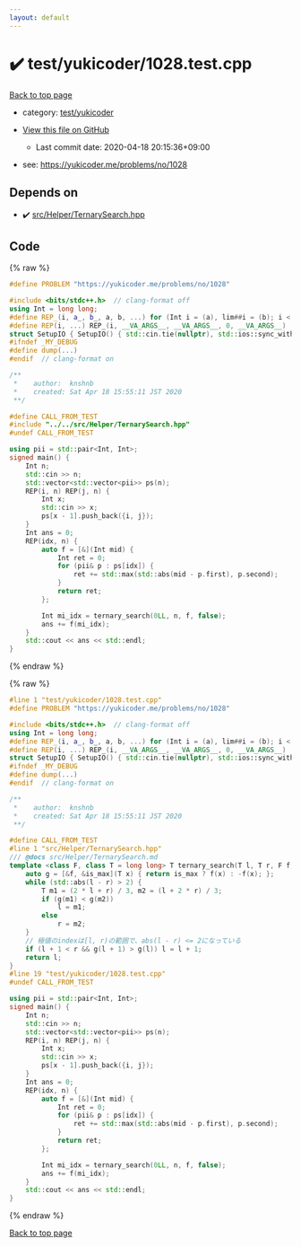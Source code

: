 ```yaml
---
layout: default
---
```


<!-- mathjax config similar to math.stackexchange -->
<script type="text/javascript" async
  src="https://cdnjs.cloudflare.com/ajax/libs/mathjax/2.7.5/MathJax.js?config=TeX-MML-AM_CHTML">
</script>
<script type="text/x-mathjax-config">
  MathJax.Hub.Config({
    TeX: { equationNumbers: { autoNumber: "AMS" }},
    tex2jax: {
      inlineMath: [ ['$','$'] ],
      processEscapes: true
    },
    "HTML-CSS": { matchFontHeight: false },
    displayAlign: "left",
    displayIndent: "2em"
  });
</script>

<script type="text/javascript" src="https://cdnjs.cloudflare.com/ajax/libs/jquery/3.4.1/jquery.min.js"></script>
<script src="https://cdn.jsdelivr.net/npm/jquery-balloon-js@1.1.2/jquery.balloon.min.js" integrity="sha256-ZEYs9VrgAeNuPvs15E39OsyOJaIkXEEt10fzxJ20+2I=" crossorigin="anonymous"></script>
<script type="text/javascript" src="../../../assets/js/copy-button.js"></script>
<link rel="stylesheet" href="../../../assets/css/copy-button.css" />


# :heavy_check_mark: test/yukicoder/1028.test.cpp

<a href="../../../index.html">Back to top page</a>

* category: <a href="../../../index.html#de60e5ba474ac43bf7562c10f5977e2d">test/yukicoder</a>
* <a href="{{ site.github.repository_url }}/blob/master/test/yukicoder/1028.test.cpp">View this file on GitHub</a>
    - Last commit date: 2020-04-18 20:15:36+09:00


* see: <a href="https://yukicoder.me/problems/no/1028">https://yukicoder.me/problems/no/1028</a>


## Depends on

* :heavy_check_mark: <a href="../../../library/src/Helper/TernarySearch.hpp.html">src/Helper/TernarySearch.hpp</a>


## Code

<a id="unbundled"></a>
{% raw %}
```cpp
#define PROBLEM "https://yukicoder.me/problems/no/1028"

#include <bits/stdc++.h>  // clang-format off
using Int = long long;
#define REP_(i, a_, b_, a, b, ...) for (Int i = (a), lim##i = (b); i < lim##i; i++)
#define REP(i, ...) REP_(i, __VA_ARGS__, __VA_ARGS__, 0, __VA_ARGS__)
struct SetupIO { SetupIO() { std::cin.tie(nullptr), std::ios::sync_with_stdio(false), std::cout << std::fixed << std::setprecision(13); } } setup_io;
#ifndef _MY_DEBUG
#define dump(...)
#endif  // clang-format on

/**
 *    author:  knshnb
 *    created: Sat Apr 18 15:55:11 JST 2020
 **/

#define CALL_FROM_TEST
#include "../../src/Helper/TernarySearch.hpp"
#undef CALL_FROM_TEST

using pii = std::pair<Int, Int>;
signed main() {
    Int n;
    std::cin >> n;
    std::vector<std::vector<pii>> ps(n);
    REP(i, n) REP(j, n) {
        Int x;
        std::cin >> x;
        ps[x - 1].push_back({i, j});
    }
    Int ans = 0;
    REP(idx, n) {
        auto f = [&](Int mid) {
            Int ret = 0;
            for (pii& p : ps[idx]) {
                ret += std::max(std::abs(mid - p.first), p.second);
            }
            return ret;
        };

        Int mi_idx = ternary_search(0LL, n, f, false);
        ans += f(mi_idx);
    }
    std::cout << ans << std::endl;
}

```
{% endraw %}

<a id="bundled"></a>
{% raw %}
```cpp
#line 1 "test/yukicoder/1028.test.cpp"
#define PROBLEM "https://yukicoder.me/problems/no/1028"

#include <bits/stdc++.h>  // clang-format off
using Int = long long;
#define REP_(i, a_, b_, a, b, ...) for (Int i = (a), lim##i = (b); i < lim##i; i++)
#define REP(i, ...) REP_(i, __VA_ARGS__, __VA_ARGS__, 0, __VA_ARGS__)
struct SetupIO { SetupIO() { std::cin.tie(nullptr), std::ios::sync_with_stdio(false), std::cout << std::fixed << std::setprecision(13); } } setup_io;
#ifndef _MY_DEBUG
#define dump(...)
#endif  // clang-format on

/**
 *    author:  knshnb
 *    created: Sat Apr 18 15:55:11 JST 2020
 **/

#define CALL_FROM_TEST
#line 1 "src/Helper/TernarySearch.hpp"
/// @docs src/Helper/TernarySearch.md
template <class F, class T = long long> T ternary_search(T l, T r, F f, bool is_max = true) {
    auto g = [&f, &is_max](T x) { return is_max ? f(x) : -f(x); };
    while (std::abs(l - r) > 2) {
        T m1 = (2 * l + r) / 3, m2 = (l + 2 * r) / 3;
        if (g(m1) < g(m2))
            l = m1;
        else
            r = m2;
    }
    // 極値のindexは[l, r)の範囲で、abs(l - r) <= 2になっている
    if (l + 1 < r && g(l + 1) > g(l)) l = l + 1;
    return l;
}
#line 19 "test/yukicoder/1028.test.cpp"
#undef CALL_FROM_TEST

using pii = std::pair<Int, Int>;
signed main() {
    Int n;
    std::cin >> n;
    std::vector<std::vector<pii>> ps(n);
    REP(i, n) REP(j, n) {
        Int x;
        std::cin >> x;
        ps[x - 1].push_back({i, j});
    }
    Int ans = 0;
    REP(idx, n) {
        auto f = [&](Int mid) {
            Int ret = 0;
            for (pii& p : ps[idx]) {
                ret += std::max(std::abs(mid - p.first), p.second);
            }
            return ret;
        };

        Int mi_idx = ternary_search(0LL, n, f, false);
        ans += f(mi_idx);
    }
    std::cout << ans << std::endl;
}

```
{% endraw %}

<a href="../../../index.html">Back to top page</a>

